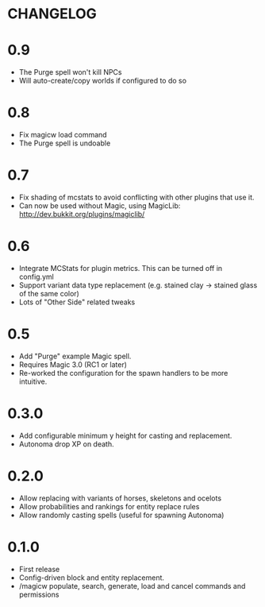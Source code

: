 # CHANGELOG

# 0.9

 - The Purge spell won't kill NPCs
 - Will auto-create/copy worlds if configured to do so

# 0.8

 - Fix magicw load command
 - The Purge spell is undoable

# 0.7

 - Fix shading of mcstats to avoid conflicting with other plugins that use it.
 - Can now be used without Magic, using MagicLib: http://dev.bukkit.org/plugins/magiclib/

# 0.6

 - Integrate MCStats for plugin metrics. This can be turned off in config.yml
 - Support variant data type replacement (e.g. stained clay -> stained glass of the same color)
 - Lots of "Other Side" related tweaks

# 0.5

 - Add "Purge" example Magic spell.
 - Requires Magic 3.0 (RC1 or later)
 - Re-worked the configuration for the spawn handlers to be more intuitive.

# 0.3.0

 - Add configurable minimum y height for casting and replacement.
 - Autonoma drop XP on death.

# 0.2.0

 - Allow replacing with variants of horses, skeletons and ocelots
 - Allow probabilities and rankings for entity replace rules
 - Allow randomly casting spells (useful for spawning Autonoma)

# 0.1.0

 - First release
 - Config-driven block and entity replacement.
 - /magicw populate, search, generate, load and cancel commands and permissions

